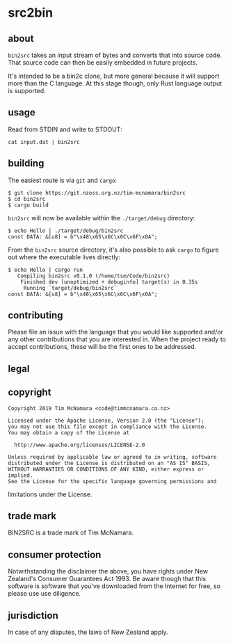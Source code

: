 src2bin
=======

about
-----

`bin2src` takes an input stream of bytes and converts
that into source code. That source code can then be 
easily embedded in future projects. 

It's intended to be a bin2c clone, but more general 
because it will support more than the C language.
At this stage though, only Rust language output is 
supported.


usage
-----

Read from STDIN and write to STDOUT:

    cat input.dat | bin2src


building
--------

The easiest route is via `git` and `cargo`:

    $ git clone https://git.nzoss.org.nz/tim-mcnamara/bin2src
    $ cd bin2src
    $ cargo build

`bin2src` will now be available within the `./target/debug` directory:

    $ echo Hello | ./target/debug/bin2src
    const DATA: &[u8] = b"\x48\x65\x6C\x6C\x6F\x0A";

From the `bin2src` source directory, it's also possible to ask 
`cargo` to figure out where the executable lives directly: 

    $ echo Hello | cargo run
       Compiling bin2src v0.1.0 (/home/tsm/Code/bin2src)
        Finished dev [unoptimized + debuginfo] target(s) in 0.35s
         Running `target/debug/bin2src`
    const DATA: &[u8] = b"\x48\x65\x6C\x6C\x6F\x0A";


contributing
------------

Please file an issue with the language that you would like
supported and/or any other contributions that you are 
interested in. When the project ready to accept contributions, 
these will be the first ones to be addressed.


legal
-----

## copyright

    Copyright 2019 Tim McNamara <code@timmcnamara.co.nz>

    Licensed under the Apache License, Version 2.0 (the "License");
    you may not use this file except in compliance with the License.
    You may obtain a copy of the License at

      http://www.apache.org/licenses/LICENSE-2.0

    Unless required by applicable law or agreed to in writing, software
    distributed under the License is distributed on an "AS IS" BASIS,
    WITHOUT WARRANTIES OR CONDITIONS OF ANY KIND, either express or implied.
    See the License for the specific language governing permissions and
   limitations under the License.


## trade mark

BIN2SRC is a trade mark of Tim McNamara.


## consumer protection

Notwithstanding the disclaimer the above, you have rights under New 
Zealand's Consumer Guarantees Act 1993. Be aware though that this 
software is software that you've downloaded from the Internet for 
free, so please use use diligence.


## jurisdiction

In case of any disputes, the laws of New Zealand apply.